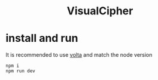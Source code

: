 <h1 align="center">
  VisualCipher
</h1>

# install and run

It is recommended to use [volta](https://volta.sh/) and match the node version

```
npm i
npm run dev
```
